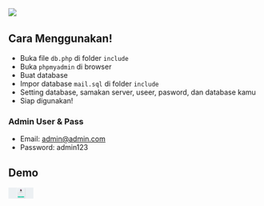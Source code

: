 <img src="http://icbt.lk/skillsnthrills/wp-content/uploads/2020/11/263771650022212.png" width=20%>

## Cara Menggunakan!

- Buka file `db.php` di folder `include`
- Buka `phpmyadmin` di browser
- Buat database
- Impor database `mail.sql` di folder `include`
- Setting database, samakan server, useer, pasword, dan database kamu
- Siap digunakan!

### Admin User & Pass

 - Email: admin@admin.com
 - Password: admin123

## Demo
<img src="https://raw.githubusercontent.com/romaaji/mailbox/master/Screenshot_2021-03-26%20Screenshot.png" width=50px>
